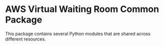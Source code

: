 # AWS Virtual Waiting Room Common Package

This package contains several Python modules that are shared across different resources.
